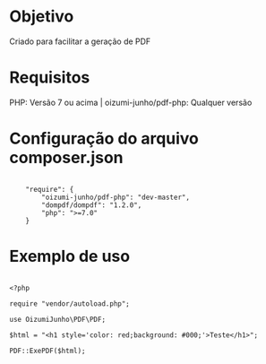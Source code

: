 # Objetivo
Criado para facilitar a geração de PDF

# Requisitos
PHP: Versão 7 ou acima | oizumi-junho/pdf-php: Qualquer versão

# Configuração do arquivo composer.json

```

    "require": {
        "oizumi-junho/pdf-php": "dev-master",
        "dompdf/dompdf": "1.2.0",
        "php": ">=7.0"
    }

```

# Exemplo de uso

```

<?php

require "vendor/autoload.php";

use OizumiJunho\PDF\PDF;

$html = "<h1 style='color: red;background: #000;'>Teste</h1>";

PDF::ExePDF($html);

```